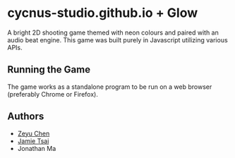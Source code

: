 # cycnus-studio.github.io + Glow

A bright 2D shooting game themed with neon colours and paired with an audio beat engine. This game was built purely in Javascript utilizing various APIs.

## Running the Game
The game works as a standalone program to be run on a web browser (preferably Chrome or Firefox).

## Authors
- [Zeyu Chen](https://github.com/zecookiez)
- [Jamie Tsai](https://github.com/JamieTsai1024)
- Jonathan Ma
